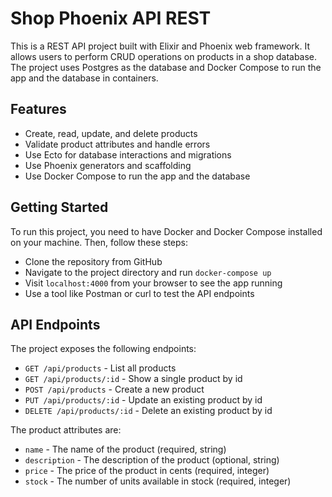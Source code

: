 # Shop Phoenix API REST

This is a REST API project built with Elixir and Phoenix web framework. It allows users to perform CRUD operations on products in a shop database. The project uses Postgres as the database and Docker Compose to run the app and the database in containers.

## Features

- Create, read, update, and delete products
- Validate product attributes and handle errors
- Use Ecto for database interactions and migrations
- Use Phoenix generators and scaffolding
- Use Docker Compose to run the app and the database

## Getting Started

To run this project, you need to have Docker and Docker Compose installed on your machine. Then, follow these steps:

- Clone the repository from GitHub
- Navigate to the project directory and run `docker-compose up`
- Visit `localhost:4000` from your browser to see the app running
- Use a tool like Postman or curl to test the API endpoints

## API Endpoints

The project exposes the following endpoints:

- `GET /api/products` - List all products
- `GET /api/products/:id` - Show a single product by id
- `POST /api/products` - Create a new product
- `PUT /api/products/:id` - Update an existing product by id
- `DELETE /api/products/:id` - Delete an existing product by id

The product attributes are:

- `name` - The name of the product (required, string)
- `description` - The description of the product (optional, string)
- `price` - The price of the product in cents (required, integer)
- `stock` - The number of units available in stock (required, integer)
